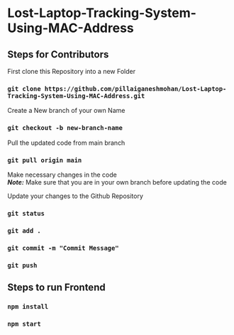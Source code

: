 # Lost-Laptop-Tracking-System-Using-MAC-Address

## Steps for Contributors

First clone this Repository into a new Folder
### `git clone https://github.com/pillaiganeshmohan/Lost-Laptop-Tracking-System-Using-MAC-Address.git`

Create a New branch of your own Name
### `git checkout -b new-branch-name`

Pull the updated code from main branch
### `git pull origin main`

Make necessary changes in the code  
***Note:*** Make sure that you are in your own branch before updating the code

Update your changes to the Github Repository
### `git status`
### `git add .`
### `git commit -m "Commit Message"`
### `git push`

## Steps to run Frontend
### `npm install`
### `npm start`
